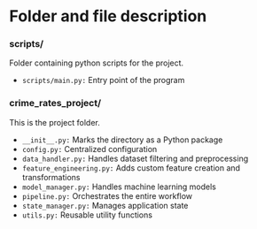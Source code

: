 # Folder and file description

### scripts/

Folder containing python scripts for the project.

- `scripts/main.py:` Entry point of the program

### crime_rates_project/

This is the project folder.

- `__init__.py:` Marks the directory as a Python package
- `config.py:` Centralized configuration
- `data_handler.py:` Handles dataset filtering and preprocessing
- `feature_engineering.py:` Adds custom feature creation and transformations
- `model_manager.py:` Handles machine learning models
- `pipeline.py:` Orchestrates the entire workflow
- `state_manager.py:` Manages application state
- `utils.py:` Reusable utility functions
